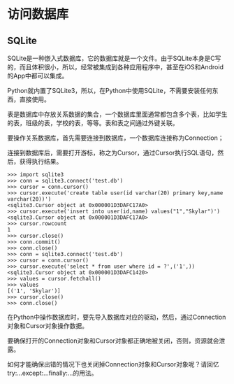# 访问数据库

## SQLite

SQLite是一种嵌入式数据库，它的数据库就是一个文件。由于SQLite本身是C写的，而且体积很小，所以，经常被集成到各种应用程序中，甚至在iOS和Android的App中都可以集成。

Python就内置了SQLite3，所以，在Python中使用SQLite，不需要安装任何东西，直接使用。

表是数据库中存放关系数据的集合，一个数据库里面通常都包含多个表，比如学生的表，班级的表，学校的表，等等。表和表之间通过外键关联。

要操作关系数据库，首先需要连接到数据库，一个数据库连接称为Connection；

连接到数据库后，需要打开游标，称之为Cursor，通过Cursor执行SQL语句，然后，获得执行结果。

```
>>> import sqlite3
>>> conn = sqlite3.connect('test.db')
>>> cursor = conn.cursor()
>>> cursor.execute('create table user(id varchar(20) primary key,name varchar(20))')
<sqlite3.Cursor object at 0x000001D3DAFC17A0>
>>> cursor.execute('insert into user(id,name) values("1","Skylar")')
<sqlite3.Cursor object at 0x000001D3DAFC17A0>
>>> cursor.rowcount  
1   
>>> cursor.close()
>>> conn.commit()
>>> conn.close()
>>> conn = sqlite3.connect('test.db') 
>>> cursor = conn.cursor()
>>> cursor.execute('select * from user where id = ?',('1',)) 
<sqlite3.Cursor object at 0x000001D3DAFC1420>
>>> values = cursor.fetchall()
>>> values
[('1', 'Skylar')]
>>> cursor.close()
>>> conn.close()
```

在Python中操作数据库时，要先导入数据库对应的驱动，然后，通过Connection对象和Cursor对象操作数据。

要确保打开的Connection对象和Cursor对象都正确地被关闭，否则，资源就会泄露。

如何才能确保出错的情况下也关闭掉Connection对象和Cursor对象呢？请回忆try:...except:...finally:...的用法。